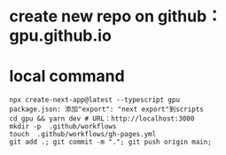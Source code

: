 # create new repo on github：gpu.github.io

# local command
```
npx create-next-app@latest --typescript gpu
package.json: 添加"export": "next export"到scripts
cd gpu && yarn dev # URL：http://localhost:3000
mkdir -p  .github/workflows
touch  .github/workflows/gh-pages.yml
git add .; git commit -m "."; git push origin main;
```